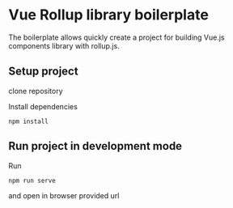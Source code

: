 # Vue Rollup library boilerplate

The boilerplate allows quickly create a project for building Vue.js components library with rollup.js.

## Setup project

clone repository

Install dependencies

``` bush
npm install
```

## Run project in development mode

Run

``` bush
npm run serve
```

and open in browser provided url

